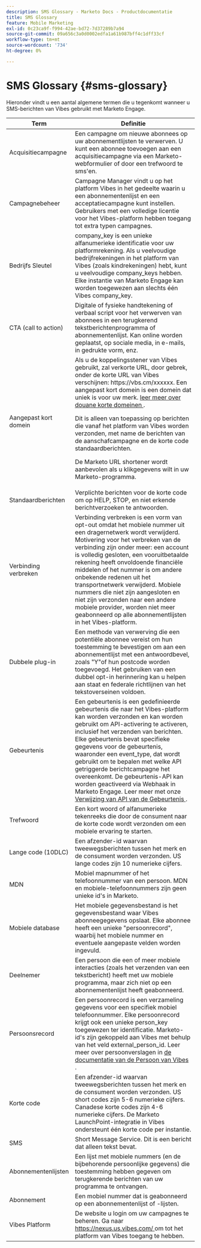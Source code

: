 ```yaml
---
description: SMS Glossary - Marketo Docs - Productdocumentatie
title: SMS Glossary
feature: Mobile Marketing
exl-id: 0c23ca9f-f994-42ae-bd72-7d37289b7a94
source-git-commit: 09a656c3a0d0002edfa1a61b987bff4c1dff33cf
workflow-type: tm+mt
source-wordcount: '734'
ht-degree: 0%

---
```


# SMS Glossary {#sms-glossary}

Hieronder vindt u een aantal algemene termen die u tegenkomt wanneer u SMS-berichten van Vibes gebruikt met Marketo Engage.

<table>
<thead>
  <tr>
    <th>Term</th>
    <th>Definitie</th>
  </tr>
</thead>
<tbody>
  <tr>
    <td>Acquisitiecampagne</td>
    <td>Een campagne om nieuwe abonnees op uw abonnementlijsten te verwerven. U kunt een abonnee toevoegen aan een acquisitiecampagne via een Marketo-webformulier of door een trefwoord te sms'en.</td>
  </tr>
  <tr>
    <td>Campagnebeheer</td>
    <td>Campagne Manager vindt u op het platform Vibes in het gedeelte waarin u een abonnementenlijst en een acceptatiecampagne kunt instellen. Gebruikers met een volledige licentie voor het Vibes-platform hebben toegang tot extra typen campagnes.</td>
  </tr>
  <tr>
    <td>Bedrijfs Sleutel</td>
    <td>company_key is een unieke alfanumerieke identificatie voor uw platformrekening. Als u veelvoudige bedrijfrekeningen in het platform van Vibes (zoals kindrekeningen) hebt, kunt u veelvoudige company_keys hebben. Elke instantie van Marketo Engage kan worden toegewezen aan slechts één Vibes company_key.</td>
  </tr>
  <tr>
    <td>CTA (call to action)</td>
    <td>Digitale of fysieke handtekening of verbaal script voor het verwerven van abonnees in een terugkerend tekstberichtenprogramma of abonnementenlijst. Kan online worden geplaatst, op sociale media, in e-mails, in gedrukte vorm, enz.</td>
  </tr>
  <tr>
    <td>Aangepast kort domein</td>
    <td>Als u de koppelingsstener van Vibes gebruikt, zal verkorte URL, door gebrek, onder de korte URL van Vibes verschijnen: https://vbs.cm/xxxxxx. Een aangepast kort domein is een domein dat uniek is voor uw merk. <a href="https://developer-platform.vibes.com/docs/creating-a-custom-short-domain"> leer meer over douane korte domeinen </a>.<p>
    Dit is alleen van toepassing op berichten die vanaf het platform van Vibes worden verzonden, met name de berichten van de aanschafcampagne en de korte code standaardberichten.<p>
    De Marketo URL shortener wordt aanbevolen als u klikgegevens wilt in uw Marketo-programma.</td>
  </tr>
  <tr>
    <td>Standaardberichten</td>
    <td>Verplichte berichten voor de korte code om op HELP, STOP, en niet erkende berichtverzoeken te antwoorden.</td>
  </tr>
  <tr>
    <td>Verbinding verbreken</td>
    <td>Verbinding verbreken is een vorm van opt-out omdat het mobiele nummer uit een dragernetwerk wordt verwijderd. Motivering voor het verbreken van de verbinding zijn onder meer: een account is volledig gesloten, een vooruitbetaalde rekening heeft onvoldoende financiële middelen of het nummer is om andere onbekende redenen uit het transportnetwerk verwijderd. Mobiele nummers die niet zijn aangesloten en niet zijn verzonden naar een andere mobiele provider, worden niet meer geabonneerd op alle abonnementlijsten in het Vibes-platform.</td>
  </tr>
  <tr>
    <td>Dubbele plug-in</td>
    <td>Een methode van verwerving die een potentiële abonnee vereist om hun toestemming te bevestigen om aan een abonnementlijst met een antwoordbevel, zoals "Y"of hun postcode worden toegevoegd. Het gebruiken van een dubbel opt-in herinnering kan u helpen aan staat en federale richtlijnen van het tekstoverseinen voldoen.</td>
  </tr>
  <tr>
    <td>Gebeurtenis</td>
    <td>Een gebeurtenis is een gedefinieerde gebeurtenis die naar het Vibes-platform kan worden verzonden en kan worden gebruikt om API-activering te activeren, inclusief het verzenden van berichten. Elke gebeurtenis bevat specifieke gegevens voor de gebeurtenis, waaronder een event_type, dat wordt gebruikt om te bepalen met welke API getriggerde berichtcampagne het overeenkomt. De gebeurtenis-API kan worden geactiveerd via Webhaak in Marketo Engage. Leer meer met onze <a href="https://developer-platform.vibes.com/reference/event-api"> Verwijzing van API van de Gebeurtenis </a>.</td>
  </tr>
  <tr>
    <td>Trefwoord</td>
    <td>Een kort woord of alfanumerieke tekenreeks die door de consument naar de korte code wordt verzonden om een mobiele ervaring te starten.</td>
  </tr>
  <tr>
    <td>Lange code (10DLC)</td>
    <td>Een afzender-id waarvan tweewegsberichten tussen het merk en de consument worden verzonden. US lange codes zijn 10 numerieke cijfers.</td>
  </tr>
  <tr>
    <td>MDN</td>
    <td>Mobiel mapnummer of het telefoonnummer van een persoon. MDN en mobiele-telefoonnummers zijn geen unieke id's in Marketo.</td>
  </tr>
  <tr>
    <td>Mobiele database</td>
    <td>Het mobiele gegevensbestand is het gegevensbestand waar Vibes abonneegegevens opslaat. Elke abonnee heeft een unieke "persoonrecord", waarbij het mobiele nummer en eventuele aangepaste velden worden ingevuld.</td>
  </tr>
  <tr>
    <td>Deelnemer</td>
    <td>Een persoon die een of meer mobiele interacties (zoals het verzenden van een tekstbericht) heeft met uw mobiele programma, maar zich niet op een abonnementenlijst heeft geabonneerd.</td>
  </tr>
  <tr>
    <td>Persoonsrecord</td>
    <td>Een persoonrecord is een verzameling gegevens voor een specifiek mobiel telefoonnummer. Elke persoonrecord krijgt ook een unieke person_key toegewezen ter identificatie. Marketo-id's zijn gekoppeld aan Vibes met behulp van het veld external_person_id. Leer meer over persoonverslagen in <a href="https://developer-platform.vibes.com/reference/person-api"> de documentatie van de Persoon van Vibes </a>.</td>
  </tr>
  <tr>
    <td>Korte code</td>
    <td>Een afzender-id waarvan tweewegsberichten tussen het merk en de consument worden verzonden. US short codes zijn 5-6 numerieke cijfers. Canadese korte codes zijn 4-6 numerieke cijfers. De Marketo LaunchPoint-integratie in Vibes ondersteunt één korte code per instantie.</td>
  </tr>
  <tr>
    <td>SMS</td>
    <td>Short Message Service. Dit is een bericht dat alleen tekst bevat.</td>
  </tr>
  <tr>
    <td>Abonnementenlijsten</td>
    <td>Een lijst met mobiele nummers (en de bijbehorende persoonlijke gegevens) die toestemming hebben gegeven om terugkerende berichten van uw programma te ontvangen.</td>
  </tr>
  <tr>
    <td>Abonnement</td>
    <td>Een mobiel nummer dat is geabonneerd op een abonnementenlijst of -lijsten.</td>
  </tr>
  <tr>
    <td>Vibes Platform</td>
    <td>De website u login om uw campagnes te beheren. Ga naar <a href="https://nexus.us.vibes.com/"> https://nexus.us.vibes.com/ </a> om tot het platform van Vibes toegang te hebben.</td>
  </tr>
</tbody>
</table>

